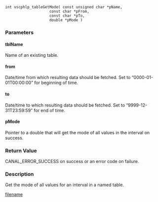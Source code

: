 


```clike
int vscphlp_tableGetMode( const unsigned char *pName, 
                    const char *pFrom, 
                    const char *pTo,
                    double *pMode )
```

### Parameters

#### tblName
Name of an existing table.

#### from
Date/time from which resulting data should be fetched. Set to “0000-01-01T00:00:00” for beginning of time.

#### to
Date/time to which resulting data should be fetched. Set to “9999-12-31T23:59:59” for end of time.

#### pMode
Pointer to a double that will get the mode of all values in the interval on success.

### Return Value
CANAL_ERROR_SUCCESS on success or an error code on failure. 

### Description
Get the mode of all values for an interval in a named table. 



[filename](./bottom_copyright.md ':include')